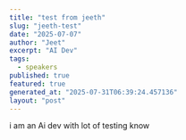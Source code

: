 ```yaml
---
title: "test from jeeth"
slug: "jeeth-test"
date: "2025-07-07"
author: "Jeet"
excerpt: "AI Dev"
tags:
  - speakers
published: true
featured: true
generated_at: "2025-07-31T06:39:24.457136"
layout: "post"
---
```


i am an Ai dev with lot of testing know